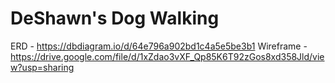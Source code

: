 # DeShawn's Dog Walking
ERD - https://dbdiagram.io/d/64e796a902bd1c4a5e5be3b1
Wireframe - https://drive.google.com/file/d/1xZdao3vXF_Qp85K6T92zGos8xd358Jld/view?usp=sharing
